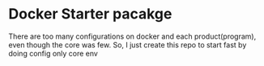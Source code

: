 # Docker Starter pacakge

There are too many configurations on docker and each product(program), even though the core was few.
So, I just create this repo to start fast by doing config only core env
